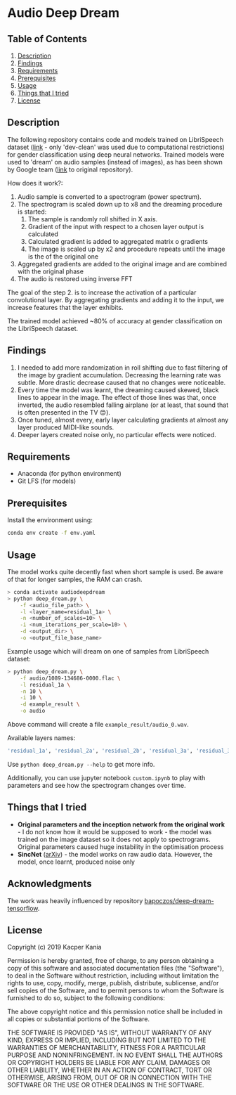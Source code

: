# Audio Deep Dream

## Table of Contents

1. [Description](#desc)
2. [Findings](#findings)
3. [Requirements](#requirements)
4. [Prerequisites](#prerequisites)
5. [Usage](#usage)
6. [Things that I tried](#itried)
7. [License](#license)



## Description <div id='desc' />
The following repository contains code and models trained on LibriSpeech dataset
([link](http://www.openslr.org/12) - only 'dev-clean' was used due to computational restrictions) for gender classification using deep neural networks. Trained models were
used to 'dream' on audio samples (instead of images), as has been shown by
Google team ([link](https://github.com/google/deepdream) to original repository).

How does it work?:
1. Audio sample is converted to a spectrogram (power spectrum).
2. The spectrogram is scaled down up to x8 and the dreaming procedure is started:
    1. The sample is randomly roll shifted in X axis.
    2. Gradient of the input with respect to a chosen layer output is calculated
    3. Calculated gradient is added to aggregated matrix o gradients
    4. The image is scaled up by x2 and procedure repeats until the image is the
    of the original one
3. Aggregated gradients are added to the original image and are combined
with the original phase
4. The audio is restored using inverse FFT

The goal of the step 2. is to increase the activation of a particular
convolutional layer. By aggregating gradients and adding it to the input, we
increase features that the layer exhibits.

The trained model achieved ~80% of accuracy at gender classification on the LibriSpeech dataset.

## Findings <div id="findings" />

1. I needed to add more randomization in roll shifting due to fast filtering of the image
by gradient accumulation. Decreasing the learning rate was subtle. More drastic decrease 
caused that no changes were noticeable.
2. Every time the model was learnt, the dreaming caused skewed, black lines to
appear in the image. The effect of those lines was that, once inverted, the audio
resembled falling airplane (or at least, that sound that is often presented in the TV 😊).
3. Once tuned, almost every, early layer calculating gradients at almost any layer produced
MIDI-like sounds.
4. Deeper layers created noise only, no particular effects were noticed.

## Requirements <div id="requirements" />

- Anaconda (for python environment)
- Git LFS (for models)

## Prerequisites <div id="prerequisites" />

Install the environment using:
```bash
conda env create -f env.yaml 
```

## Usage <div id="usage" />
The model works quite decently fast when short sample is used. 
Be aware of that for longer samples, the RAM can crash.

```bash
> conda activate audiodeepdream
> python deep_dream.py \
    -f <audio_file_path> \
    -l <layer_name=residual_1a> \
    -n <number_of_scales=10> \
    -i <num_iterations_per_scale=10> \
    -d <output_dir> \
    -o <output_file_base_name>
```

Example usage which will dream on one of samples
from LibriSpeech dataset:
```bash
> python deep_dream.py \
    -f audio/1089-134686-0000.flac \
    -l residual_1a \
    -n 10 \
    -i 10 \
    -d example_result \
    -o audio
```
Above command will create a file `example_result/audio_0.wav`.

Available layers names:
```bash
'residual_1a', 'residual_2a', 'residual_2b', 'residual_3a', 'residual_3b', 'residual_4a', 'residual_4b', 'residual_5a', 'residual_5b'
```
Use `python deep_dream.py --help` to get more info.

Additionally, you can use jupyter notebook `custom.ipynb` to play with parameters and see how the spectrogram
changes over time.
## Things that I tried <div id="itried" />

- **Original parameters and the inception network from the original work** - I do not know how it would be supposed to work -
the model was trained on the image dataset so it does not apply to spectrograms. Original parameters caused huge instability
in the optimisation process
- **SincNet** ([arXiv](https://arxiv.org/abs/1808.00158)) - the model works on raw audio data. However, the model, once
learnt, produced noise only



## Acknowledgments
The work was heavily influenced by repository [bapoczos/deep-dream-tensorflow](https://github.com/bapoczos/deep-dream-tensorflow).
## License <div id="license" />

Copyright (c) 2019 Kacper Kania

Permission is hereby granted, free of charge, to any person obtaining a copy of this software and associated documentation files (the "Software"), to deal in the Software without restriction, including without limitation the rights to use, copy, modify, merge, publish, distribute, sublicense, and/or sell copies of the Software, and to permit persons to whom the Software is furnished to do so, subject to the following conditions:

The above copyright notice and this permission notice shall be included in all copies or substantial portions of the Software.

THE SOFTWARE IS PROVIDED "AS IS", WITHOUT WARRANTY OF ANY KIND, EXPRESS OR IMPLIED, INCLUDING BUT NOT LIMITED TO THE WARRANTIES OF MERCHANTABILITY, FITNESS FOR A PARTICULAR PURPOSE AND NONINFRINGEMENT. IN NO EVENT SHALL THE AUTHORS OR COPYRIGHT HOLDERS BE LIABLE FOR ANY CLAIM, DAMAGES OR OTHER LIABILITY, WHETHER IN AN ACTION OF CONTRACT, TORT OR OTHERWISE, ARISING FROM, OUT OF OR IN CONNECTION WITH THE SOFTWARE OR THE USE OR OTHER DEALINGS IN THE SOFTWARE.
